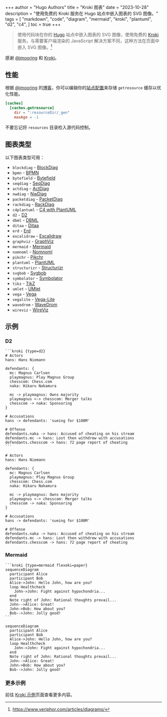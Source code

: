 +++
author = "Hugo Authors"
title = "Kroki 图表"
date = "2023-10-28"
description = "使用免费的 Kroki 服务在 Hugo 站点中嵌入图表的 SVG 图像。"
tags = [
    "markdown",
    "code",
    "diagram",
    "mermaid",
    "kroki",
    "plantuml",
    "d2",
    "c4",
]
toc = true
+++

> 使用代码块在你的 [Hugo](https://gohugo.io/) 站点中嵌入图表的 SVG 图像，使用免费的 [Kroki](https://kroki.io/) 服务。与需要客户端渲染的 JavaScript 解决方案不同，这种方法在页面中嵌入 SVG 图像。[^1]

[^1]: https://www.veriphor.com/articles/diagrams/

感谢 [@jmooring](https://github.com/jmooring) 和 [Kroki](https://kroki.io/)。

## 性能

根据 [@jmooring](https://github.com/jmooring) 的[博客](https://www.veriphor.com/articles/diagrams/#performance)，你可以编辑你的[站点配置](https://gohugo.io/getting-started/configuration/#configure-file-caches)来存储 `getresource` 缓存以优化性能。

```toml
[caches]
  [caches.getresource]
    dir = ":resourceDir/_gen"
    maxAge = -1
```

不要忘记将 `resources` 目录检入源代码控制。

## 图表类型

以下图表类型可用：

- `blockdiag` - [BlockDiag](https://github.com/blockdiag/blockdiag)
- `bpmn` - [BPMN](https://github.com/bpmn-io/bpmn-js)
- `bytefield` - [Bytefield](https://github.com/Deep-Symmetry/bytefield-svg/)
- `seqdiag` - [SeqDiag](https://github.com/blockdiag/seqdiag)
- `actdiag` - [ActDiag](https://github.com/blockdiag/actdiag)
- `nwdiag` - [NwDiag](https://github.com/blockdiag/nwdiag)
- `packetdiag` - [PacketDiag](https://github.com/blockdiag/nwdiag)
- `rackdiag` - [RackDiag](https://github.com/blockdiag/nwdiag)
- `c4plantuml` - [C4 with PlantUML](https://github.com/RicardoNiepel/C4-PlantUML)
- `d2` - [D2](https://github.com/terrastruct/d2)
- `dbml` - [DBML](https://github.com/softwaretechnik-berlin/dbml-renderer)
- `ditaa` - [Ditaa](https://ditaa.sourceforge.net/)
- `erd` - [Erd](https://github.com/BurntSushi/erd)
- `excalidraw` - [Excalidraw](https://github.com/excalidraw/excalidraw)
- `graphviz` - [GraphViz](https://www.graphviz.org/)
- `mermaid` - [Mermaid](https://github.com/knsv/mermaid)
- `nomnoml` - [Nomnoml](https://github.com/skanaar/nomnoml)
- `pikchr` - [Pikchr](https://github.com/drhsqlite/pikchr)
- `plantuml` - [PlantUML](https://github.com/plantuml/plantuml)
- `structurizr` - [Structurizr](https://github.com/structurizr/dsl)
- `svgbob` - [Svgbob](https://github.com/ivanceras/svgbob)
- `symbolator` - [Symbolator](https://github.com/kevinpt/symbolator)
- `tikz` - [TikZ](https://github.com/pgf-tikz/pgf)
- `umlet` - [UMlet](https://github.com/umlet/umlet)
- `vega` - [Vega](https://github.com/vega/vega)
- `vegalite` - [Vega-Lite](https://github.com/vega/vega-lite)
- `wavedrom` - [WaveDrom](https://github.com/wavedrom/wavedrom)
- `wireviz` - [WireViz](https://github.com/formatc1702/WireViz)

## 示例

### D2

````text
```kroki {type=d2}
# Actors
hans: Hans Niemann

defendants: {
  mc: Magnus Carlsen
  playmagnus: Play Magnus Group
  chesscom: Chess.com
  naka: Hikaru Nakamura

  mc -> playmagnus: Owns majority
  playmagnus <-> chesscom: Merger talks
  chesscom -> naka: Sponsoring
}

# Accusations
hans -> defendants: 'sueing for $100M'

# Offense
defendants.naka -> hans: Accused of cheating on his stream
defendants.mc -> hans: Lost then withdrew with accusations
defendants.chesscom -> hans: 72 page report of cheating
```
````

```kroki {type=d2}
# Actors
hans: Hans Niemann

defendants: {
  mc: Magnus Carlsen
  playmagnus: Play Magnus Group
  chesscom: Chess.com
  naka: Hikaru Nakamura

  mc -> playmagnus: Owns majority
  playmagnus <-> chesscom: Merger talks
  chesscom -> naka: Sponsoring
}

# Accusations
hans -> defendants: 'sueing for $100M'

# Offense
defendants.naka -> hans: Accused of cheating on his stream
defendants.mc -> hans: Lost then withdrew with accusations
defendants.chesscom -> hans: 72 page report of cheating
```

### Mermaid

````text
```kroki {type=mermaid flexoki=paper}
sequenceDiagram
  participant Alice
  participant Bob
  Alice->John: Hello John, how are you?
  loop Healthcheck
    John->John: Fight against hypochondria...
  end
  Note right of John: Rational thoughts prevail...
  John-->Alice: Great!
  John->Bob: How about you?
  Bob-->John: Jolly good!
```
````

```kroki {type=mermaid flexoki=paper}
sequenceDiagram
  participant Alice
  participant Bob
  Alice->John: Hello John, how are you?
  loop Healthcheck
    John->John: Fight against hypochondria...
  end
  Note right of John: Rational thoughts prevail...
  John-->Alice: Great!
  John->Bob: How about you?
  Bob-->John: Jolly good!
```

### 更多示例

前往 [Kroki 示例](https://kroki.io/examples.html)页面查看更多内容。

